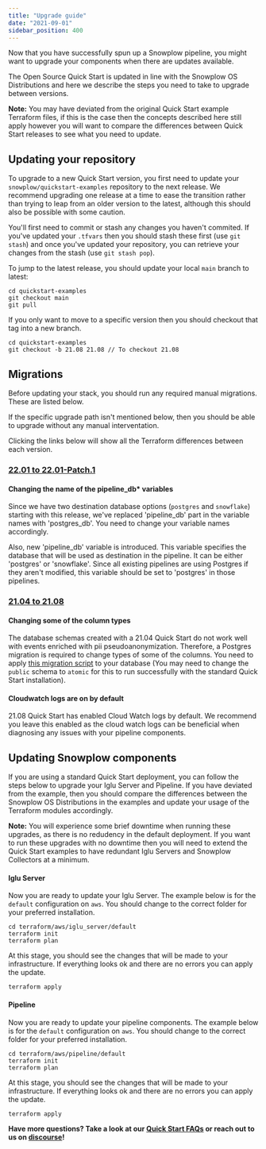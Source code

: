 ```yaml
---
title: "Upgrade guide"
date: "2021-09-01"
sidebar_position: 400
---
```


Now that you have successfully spun up a Snowplow pipeline, you might want to upgrade your components when there are updates available.

The Open Source Quick Start is updated in line with the Snowplow OS Distributions and here we describe the steps you need to take to upgrade between versions.

**Note:** You may have deviated from the original Quick Start example Terraform files, if this is the case then the concepts described here still apply however you will want to compare the differences between Quick Start releases to see what you need to update.

## **Updating your repository**

To upgrade to a new Quick Start version, you first need to update your `snowplow/quickstart-examples` repository to the next release. We recommend upgrading one release at a time to ease the transition rather than trying to leap from an older version to the latest, although this should also be possible with some caution.

You'll first need to commit or stash any changes you haven't commited. If you've updated your `.tfvars` then you should stash these first (use `git stash`) and once you've updated your repository, you can retrieve your changes from the stash (use `git stash pop`).

To jump to the latest release, you should update your local `main` branch to latest:

```
cd quickstart-examples
git checkout main
git pull
```

If you only want to move to a specific version then you should checkout that tag into a new branch.

```
cd quickstart-examples
git checkout -b 21.08 21.08 // To checkout 21.08
```

## Migrations

Before updating your stack, you should run any required manual migrations. These are listed below.

If the specific upgrade path isn't mentioned below, then you should be able to upgrade without any manual interventation.

Clicking the links below will show all the Terraform differences between each version.

### [22.01 to 22.01-Patch.1](https://github.com/snowplow/quickstart-examples/compare/22.01...22.01-patch.1)

#### Changing the name of the pipeline\_db\* variables

Since we have two destination database options (`postgres` and `snowflake`) starting with this release, we've replaced 'pipeline\_db' part in the variable names with 'postgres\_db'. You need to change your variable names accordingly.

Also, new 'pipeline\_db' variable is introduced. This variable specifies the database that will be used as destination in the pipeline. It can be either 'postgres' or 'snowflake'. Since all existing pipelines are using Postgres if they aren't modified, this variable should be set to 'postgres' in those pipelines.

### [21.04 to 21.08](https://github.com/snowplow/quickstart-examples/compare/21.04...21.08)

#### Changing some of the column types

The database schemas created with a 21.04 Quick Start do not work well with events enriched with pii pseudoanonymization. Therefore, a Postgres migration is required to change types of some of the columns. You need to apply [this migration script](https://github.com/snowplow-incubator/snowplow-postgres-loader/blob/master/migrations/0-3-0.sql) to your database (You may need to change the `public` schema to `atomic` for this to run successfully with the standard Quick Start installation).

#### Cloudwatch logs are on by default

21.08 Quick Start has enabled Cloud Watch logs by default. We recommend you leave this enabled as the cloud watch logs can be beneficial when diagnosing any issues with your pipeline components.

## Updating Snowplow components

If you are using a standard Quick Start deployment, you can follow the steps below to upgrade your Iglu Server and Pipeline. If you have deviated from the example, then you should compare the differences between the Snowplow OS Distributions in the examples and update your usage of the Terraform modules accordingly.

**Note:** You will experience some brief downtime when running these upgrades, as there is no redudency in the default deployment. If you want to run these upgrades with no downtime then you will need to extend the Quick Start examples to have redundant Iglu Servers and Snowplow Collectors at a minimum.

#### Iglu Server

Now you are ready to update your Iglu Server. The example below is for the `default` configuration on `aws`. You should change to the correct folder for your preferred installation.

```
cd terraform/aws/iglu_server/default
terraform init
terraform plan
```

At this stage, you should see the changes that will be made to your infrastructure. If everything looks ok and there are no errors you can apply the update.

```
terraform apply
```

#### Pipeline

Now you are ready to update your pipeline components. The example below is for the `default` configuration on `aws`. You should change to the correct folder for your preferred installation.

```
cd terraform/aws/pipeline/default
terraform init
terraform plan
```

At this stage, you should see the changes that will be made to your infrastructure. If everything looks ok and there are no errors you can apply the update.

```
terraform apply
```

**Have more questions? Take a look at our [Quick Start FAQs](/docs/migrated/open-source-quick-start/quick-start-faqs/) or reach out to us on [discourse](https://discourse.snowplowanalytics.com/)!**
